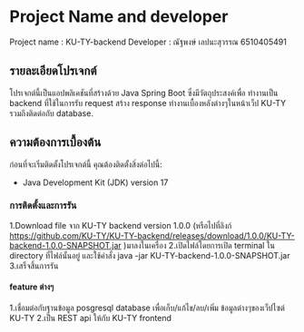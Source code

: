 # Project Name and developer

Project name : KU-TY-backend
Developer : ณัฐพงษ์ เลปนะสุวรรณ 6510405491

## รายละเอียดโปรเจกต์

โปรเจกต์นี้เป็นแอปพลิเคชันที่สร้างด้วย Java Spring Boot ซึ่งมีวัตถุประสงค์เพื่อ ทำงานเป็น backend ที่ใช้ในการรับ request สร้าง response ทำงานเบื้องหลังต่างๆในหน้าเว็ป KU-TY รวมถึงติดต่อกับ database.

## ความต้องการเบื้องต้น

ก่อนที่จะเริ่มติดตั้งโปรเจกต์นี้ คุณต้องติดตั้งสิ่งต่อไปนี้:

- Java Development Kit (JDK) version 17 

### การติดตั้งและการรัน

1.Download file จาก KU-TY backend version 1.0.0 (หรือไปที่ลิงก์ https://github.com/KU-TY/KU-TY-backend/releases/download/1.0.0/KU-TY-backend-1.0.0-SNAPSHOT.jar )มาลงในเครื่อง
2.เปิดไฟล์โดยการเปิด terminal ใน directory ที่ไฟล์นั้นอยู่ และใช้คำสั่ง java -jar KU-TY-backend-1.0.0-SNAPSHOT.jar
3.เสร็จสิ้นการรัน

#### feature ต่างๆ
1.เชื่อมต่อกับฐานข้อมูล posgresql database เพื่อเก็บ/แก้ไข/ลบ/เพิ่ม ข้อมูลต่างๆของเว็ปไซต์ KU-TY
2.เป็น REST api ให้กับ KU-TY frontend
